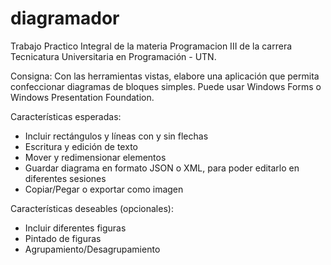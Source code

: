 # diagramador
Trabajo Practico Integral de la materia Programacion III de la carrera Tecnicatura Universitaria en Programación - UTN. 

Consigna: Con las herramientas vistas, elabore una aplicación que permita confeccionar diagramas de bloques simples. Puede usar Windows Forms o Windows Presentation Foundation.

 Características esperadas:

* Incluir rectángulos y líneas con y sin flechas
* Escritura y edición de texto
* Mover y redimensionar elementos
* Guardar diagrama en formato JSON o XML, para poder editarlo en diferentes sesiones
* Copiar/Pegar o exportar como imagen

Características deseables (opcionales):

* Incluir diferentes figuras
* Pintado de figuras
* Agrupamiento/Desagrupamiento
